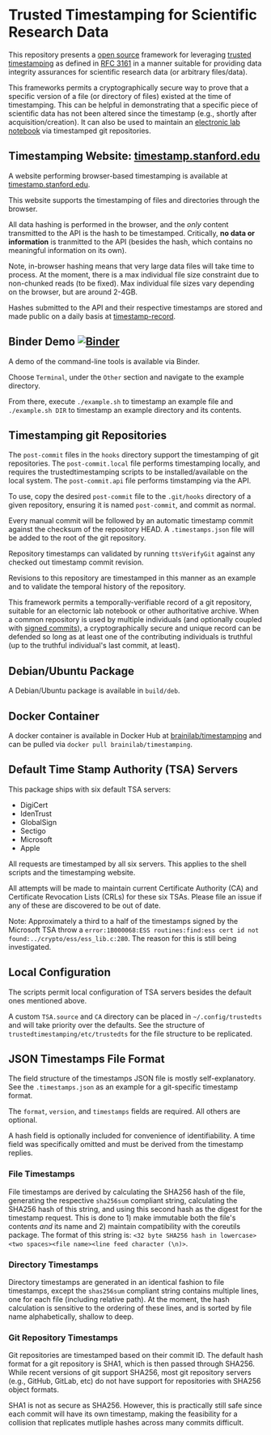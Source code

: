 # Trusted Timestamping for Scientific Research Data

This repository presents a [open source](https://en.wikipedia.org/wiki/Open_source) framework for leveraging [trusted timestamping](https://en.wikipedia.org/wiki/Trusted_timestamping) as defined in [RFC 3161](https://www.ietf.org/rfc/rfc3161.txt) in a manner suitable for providing data integrity assurances for scientific research data (or arbitrary files/data).

This frameworks permits a cryptographically secure way to prove that a specific version of a file (or directory of files) existed at the time of timestamping.
This can be helpful in demonstrating that a specific piece of scientific data has not been altered since the timestamp (e.g., shortly after acquisition/creation).
It can also be used to maintain an [electronic lab notebook](https://en.wikipedia.org/wiki/Electronic_lab_notebook) via timestamped git repositories.

## Timestamping Website: [timestamp.stanford.edu](https://timestamp.stanford.edu)

A website performing browser-based timestamping is available at [timestamp.stanford.edu](https://timestamp.stanford.edu).

This website supports the timestamping of files and directories through the browser.

All data hashing is performed in the browser, and the *only* content transmitted to the API is the hash to be timestamped.
Critically, **no data or information** is tranmitted to the API (besides the hash, which contains no meaningful information on its own).

Note, in-browser hashing means that very large data files will take time to process.
At the moment, there is a max individual file size constraint due to non-chunked reads (to be fixed).
Max individual file sizes vary depending on the browser, but are around 2-4GB.

Hashes submitted to the API and their respective timestamps are stored and made public on a daily basis at [timestamp-record](https://github.com/bil/timestamp-record).

## Binder Demo [![Binder](https://mybinder.org/badge_logo.svg)](https://mybinder.org/v2/gh/bil/timestamping/HEAD)

A demo of the command-line tools is available via Binder.

Choose `Terminal`, under the `Other` section and navigate to the example directory.

From there, execute `./example.sh` to timestamp an example file and `./example.sh DIR` to timestamp an example directory and its contents.

## Timestamping git Repositories

The `post-commit` files in the `hooks` directory support the timestamping of git repositories.
The `post-commit.local` file performs timestamping locally, and requires the trustedtimestamping scripts to be installed/available on the local system.
The `post-commit.api` file performs timstamping via the API.

To use, copy the desired `post-commit` file to the `.git/hooks` directory of a given repository, ensuring it is named `post-commit`, and commit as normal.

Every manual commit will be followed by an automatic timestamp commit against the checksum of the repository HEAD.
A `.timestamps.json` file will be added to the root of the git repository.

Repository timestamps can validated by running `ttsVerifyGit` against any checked out timestamp commit revision.

Revisions to this repository are timestamped in this manner as an example and to validate the temporal history of the repository.

This framework permits a temporally-verifiable record of a git repository, suitable for an electornic lab notebook or other authoritative archive.
When a common repository is used by multiple individuals (and optionally coupled with [signed commits](https://git-scm.com/book/ms/v2/Git-Tools-Signing-Your-Work)), a cryptographically secure and unique record can be defended so long as at least one of the contributing individuals is truthful (up to the truthful individual's last commit, at least).

## Debian/Ubuntu Package

A Debian/Ubuntu package is available in `build/deb`.

## Docker Container

A docker container is available in Docker Hub at [brainilab/timestamping](https://hub.docker.com/r/brainilab/timestamping) and can be pulled via `docker pull brainilab/timestamping`.

## Default Time Stamp Authority (TSA) Servers

This package ships with six default TSA servers:

* DigiCert
* IdenTrust
* GlobalSign
* Sectigo
* Microsoft
* Apple

All requests are timestamped by all six servers.
This applies to the shell scripts and the timestamping website.

All attempts will be made to maintain current Certificate Authority (CA) and Certificate Revocation Lists (CRLs) for these six TSAs.
Please file an issue if any of these are discovered to be out of date.

Note: Approximately a third to a half of the timestamps signed by the Microsoft TSA throw a `error:1B000068:ESS routines:find:ess cert id not found:../crypto/ess/ess_lib.c:280`.
The reason for this is still being investigated.

## Local Configuration

The scripts permit local configuration of TSA servers besides the default ones mentioned above.

A custom `TSA.source` and `CA` directory can be placed in `~/.config/trustedts` and will take priority over the defaults.
See the structure of `trustedtimestamping/etc/trustedts` for the file structure to be replicated.

## JSON Timestamps File Format

The field structure of the timestamps JSON file is mostly self-explanatory.
See the `.timestamps.json` as an example for a git-specific timestamp format.

The `format`, `version`, and `timestamps` fields are required.
All others are optional.

A hash field is optionally included for convenience of identifiability.
A time field was specifically omitted and must be derived from the timestamp replies.

### File Timestamps

File timestamps are derived by calculating the SHA256 hash of the file, generating the respective `sha256sum` compliant string, calculating the SHA256 hash of this string, and using this second hash as the digest for the timestamp request.
This is done to 1) make immutable both the file's contents *and* its name and 2) maintain compatibility with the coreutils package.
The format of this string is: `<32 byte SHA256 hash in lowercase><two spaces><file name><line feed character (\n)>`.

### Directory Timestamps

Directory timestamps are generated in an identical fashion to file timestamps, except the `shas256sum` compliant string contains multiple lines, one for each file (including relative path).
At the moment, the hash calculation is sensitive to the ordering of these lines, and is sorted by file name alphabetically, shallow to deep.

### Git Repository Timestamps

Git repositories are timestamped based on their commit ID.
The default hash format for a git repository is SHA1, which is then passed through SHA256.
While recent versions of git support SHA256, most git repository servers (e.g., GitHub, GitLab, etc) do not have support for repositories with SHA256 object formats.

SHA1 is not as secure as SHA256.
However, this is practically still safe since each commit will have its own timestamp, making the feasibility for a collision that replicates mutliple hashes across many commits difficult.

